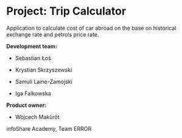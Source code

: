 # Project: Trip Calculator
Application to calculate cost of car abroad on the base on historical exchange rate and petrols price rate.

**Development team:**
  - Sebastian Łoś
  
  - Krystian Skrzyszewski
  
  - Samuli Laine-Zamojski
  
  - Iga Falkowska
  
**Product owner:**
  - Wòjcech Makùrôt 
  
infoShare Academy, Team ERROR
    